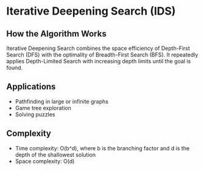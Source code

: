 # Iterative Deepening Search (IDS)

## How the Algorithm Works
Iterative Deepening Search combines the space efficiency of Depth-First Search (DFS) with the optimality of Breadth-First Search (BFS). It repeatedly applies Depth-Limited Search with increasing depth limits until the goal is found.

## Applications
- Pathfinding in large or infinite graphs
- Game tree exploration
- Solving puzzles

## Complexity
- Time complexity: O(b^d), where b is the branching factor and d is the depth of the shallowest solution
- Space complexity: O(d) 